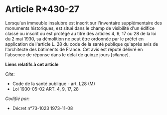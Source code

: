 # Article R*430-27

Lorsqu'un immeuble insalubre est inscrit sur l'inventaire supplémentaire des monuments historiques, est situé dans le champ
de visibilité d'un édifice classé ou inscrit ou est protégé au titre des articles 4, 9, 17 ou 28 de la loi du 2 mai 1930, sa
démolition ne peut être ordonnée par le préfet en application de l'article L. 28 du code de la santé publique qu'après avis
de l'architecte des bâtiments de France. Cet avis est réputé délivré en l'absence de réponse dans le délai de quinze jours
[*silence*].

**Liens relatifs à cet article**

_Cite_:

  - Code de la santé publique - art. L28 (M)
  - Loi   1930-05-02 ART. 4, 9, 17, 28

_Codifié par_:

  - Décret n°73-1023 1973-11-08
